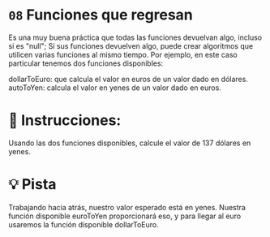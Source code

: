 # `08` Funciones que regresan


Es una muy buena práctica que todas las funciones devuelvan algo, incluso si es "null"; Si sus funciones devuelven algo, puede crear algoritmos que utilicen varias funciones al mismo tiempo. Por ejemplo, en este caso particular tenemos dos funciones disponibles:

dollarToEuro: que calcula el valor en euros de un valor dado en dólares.
autoToYen: calcula el valor en yenes de un valor dado en euros.

# 📝 Instrucciones:
Usando las dos funciones disponibles, calcule el valor de 137 dólares en yenes.

# 💡 Pista
Trabajando hacia atrás, nuestro valor esperado está en yenes. Nuestra función disponible euroToYen proporcionará eso, y para llegar al euro usaremos la función disponible dollarToEuro.